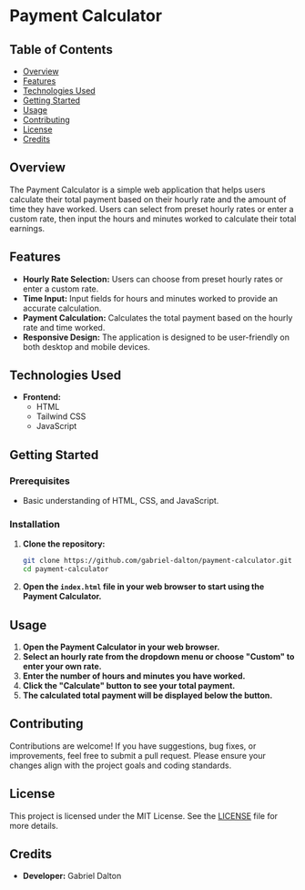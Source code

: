 # Payment Calculator

## Table of Contents

- [Overview](#overview)
- [Features](#features)
- [Technologies Used](#technologies-used)
- [Getting Started](#getting-started)
- [Usage](#usage)
- [Contributing](#contributing)
- [License](#license)
- [Credits](#credits)

## Overview

The Payment Calculator is a simple web application that helps users calculate their total payment based on their hourly rate and the amount of time they have worked. Users can select from preset hourly rates or enter a custom rate, then input the hours and minutes worked to calculate their total earnings.

## Features

- **Hourly Rate Selection:** Users can choose from preset hourly rates or enter a custom rate.
- **Time Input:** Input fields for hours and minutes worked to provide an accurate calculation.
- **Payment Calculation:** Calculates the total payment based on the hourly rate and time worked.
- **Responsive Design:** The application is designed to be user-friendly on both desktop and mobile devices.

## Technologies Used

- **Frontend:**
  - HTML
  - Tailwind CSS
  - JavaScript

## Getting Started

### Prerequisites

- Basic understanding of HTML, CSS, and JavaScript.

### Installation

1. **Clone the repository:**

    ```bash
    git clone https://github.com/gabriel-dalton/payment-calculator.git
    cd payment-calculator
    ```

2. **Open the `index.html` file in your web browser to start using the Payment Calculator.**

## Usage

1. **Open the Payment Calculator in your web browser.**
2. **Select an hourly rate from the dropdown menu or choose "Custom" to enter your own rate.**
3. **Enter the number of hours and minutes you have worked.**
4. **Click the "Calculate" button to see your total payment.**
5. **The calculated total payment will be displayed below the button.**

## Contributing

Contributions are welcome! If you have suggestions, bug fixes, or improvements, feel free to submit a pull request. Please ensure your changes align with the project goals and coding standards.

## License

This project is licensed under the MIT License. See the [LICENSE](LICENSE) file for more details.

## Credits

- **Developer:** Gabriel Dalton

